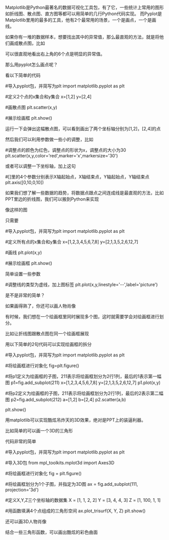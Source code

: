 Matplotlib是Python最著名的数据可视化工具包，有了它，一些统计上常用的图形如折线图、散点图、直方图等都可以用简单的几行Python代码实现。
而Pyplot是Matplotlib里用的最多的工具，他有2个最常用的场景，一个是画点，一个是画线。



如果你有一堆的数据样本，想要找出其中的异常值，那么最直观的方法，就是将他们画成散点图，比如

可以很直观地看出右上角的6个点是明显的异常值。


那么用pyplot怎么画点呢？


看以下简单的代码

#导入pyplot包，并简写为plt
import matplotlib.pyplot as plt

#定义2个点的x集合和y集合
x=[1,2]
y=[2,4]

#画散点图
plt.scatter(x,y)

#展示绘画框
plt.show()

运行一下会弹出这幅散点图，可以看到画出了两个坐标轴分别为[1,2]，[2,4]的点


然后我们可以利用参数做一些小的调整，比如

#调整点的颜色为红色，调整点的形状为x，调整点的大小为30
plt.scatter(x,y,color='red',marker='x',markersize='30')

或者可以调整一下坐标轴，加上这句

#[]里的4个参数分别表示X轴起始点，X轴结束点，Y轴起始点，Y轴结束点
plt.axis([0,10,0,10])



如果我们想了解一些数据的趋势，将数据点跟点之间连成线是最直观的方法，比如PPT里边的折线图，我们可以搬到Python来实现


像这样的图


只需要

#导入pyplot包，并简写为plt
import matplotlib.pyplot as plt

#定义所有点的x集合和y集合
x=[1,2,3,4,5,6,7,8]
y=[2,1,3,5,2,6,12,7]

#画线
plt.plot(x,y)

#展示绘画框
plt.show()

简单设置一些参数

#调整线的类型为虚线，加上图标签
plt.plot(x,y,linestyle='--',label='picture')

是不是非常的简单？

如果画得熟了，你还可以画人物肖像




有时候，我们想在一个绘画框里同时展现多个图，这时就需要学会对绘画框进行划分。

比如让折线图跟散点图在同一个绘画框展现


用以下简单的2句代码可以实现绘画框的拆分

#导入pyplot包，并简写为plt
import matplotlib.pyplot as plt


#将绘画框进行对象化
fig=plt.figure()

#将p1定义为绘画框的子图，211表示将绘画框划分为2行1列，最后的1表示第一幅图
p1=fig.add_subplot(211)
x=[1,2,3,4,5,6,7,8]
y=[2,1,3,5,2,6,12,7]
p1.plot(x,y)

#将p2定义为绘画框的子图，211表示将绘画框划分为2行1列，最后的2表示第二幅图
p2=fig.add_subplot(212)
a=[1,2]
b=[2,4]
p2.scatter(a,b)

plt.show()



用matplotlib可以实现酷炫吊炸天的3D效果，绝对是PPT上的装逼利器。

比如简单的可以画一个3D的三角形


代码非常的简单

#导入pyplot包，并简写为plt
import matplotlib.pyplot as plt

#导入3D包
from mpl_toolkits.mplot3d import Axes3D

#将绘画框进行对象化
fig = plt.figure()

#将绘画框划分为1个子图，并指定为3D图
ax = fig.add_subplot(111, projection='3d')

#定义X,Y,Z三个坐标轴的数据集
X = [1, 1, 2, 2]
Y = [3, 4, 4, 3]
Z = [1, 100, 1, 1]

#用函数填满4个点组成的三角形空间
ax.plot_trisurf(X, Y, Z)
plt.show()

还可以画3D人物肖像


结合一些三角形函数，可以画出酷炫的彩色曲面
